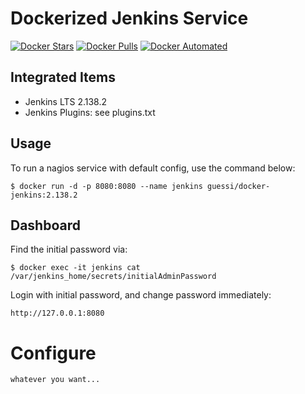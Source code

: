 # Dockerized Jenkins Service

[![Docker Stars](https://img.shields.io/docker/stars/guessi/docker-jenkins.svg)](https://hub.docker.com/r/guessi/docker-jenkins/)
[![Docker Pulls](https://img.shields.io/docker/pulls/guessi/docker-jenkins.svg)](https://hub.docker.com/r/guessi/docker-jenkins/)
[![Docker Automated](https://img.shields.io/docker/automated/guessi/docker-jenkins.svg)](https://hub.docker.com/r/guessi/docker-jenkins/)


## Integrated Items

* Jenkins LTS 2.138.2
* Jenkins Plugins: see plugins.txt


## Usage

To run a nagios service with default config, use the command below:

    $ docker run -d -p 8080:8080 --name jenkins guessi/docker-jenkins:2.138.2


## Dashboard

Find the initial password via:

    $ docker exec -it jenkins cat /var/jenkins_home/secrets/initialAdminPassword

Login with initial password, and change password immediately:

    http://127.0.0.1:8080


# Configure

    whatever you want...

